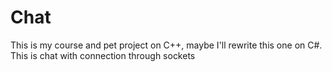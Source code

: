 # Chat
This is my course and pet project on C++, maybe I'll rewrite this one on C#. This is chat with connection through sockets 
